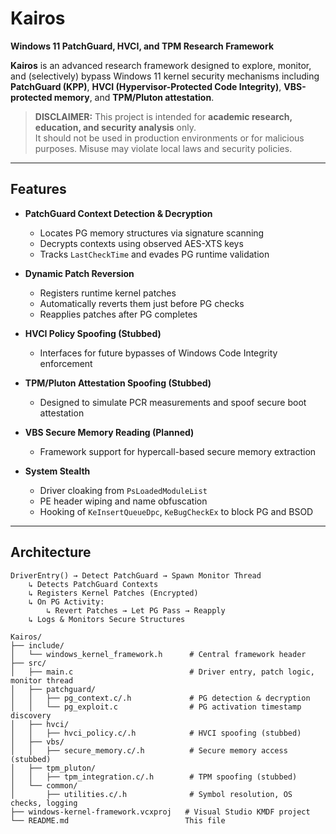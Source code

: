 # Kairos  
**Windows 11 PatchGuard, HVCI, and TPM Research Framework**

**Kairos** is an advanced research framework designed to explore, monitor, and (selectively) bypass Windows 11 kernel security mechanisms including **PatchGuard (KPP)**, **HVCI (Hypervisor-Protected Code Integrity)**, **VBS-protected memory**, and **TPM/Pluton attestation**.

> **DISCLAIMER:** This project is intended for **academic research, education, and security analysis** only.  
> It should not be used in production environments or for malicious purposes. Misuse may violate local laws and security policies.

---

## Features

- **PatchGuard Context Detection & Decryption**
  - Locates PG memory structures via signature scanning
  - Decrypts contexts using observed AES-XTS keys
  - Tracks `LastCheckTime` and evades PG runtime validation

- **Dynamic Patch Reversion**
  - Registers runtime kernel patches
  - Automatically reverts them just before PG checks
  - Reapplies patches after PG completes

- **HVCI Policy Spoofing (Stubbed)**
  - Interfaces for future bypasses of Windows Code Integrity enforcement

- **TPM/Pluton Attestation Spoofing (Stubbed)**
  - Designed to simulate PCR measurements and spoof secure boot attestation

- **VBS Secure Memory Reading (Planned)**
  - Framework support for hypercall-based secure memory extraction

- **System Stealth**
  - Driver cloaking from `PsLoadedModuleList`
  - PE header wiping and name obfuscation
  - Hooking of `KeInsertQueueDpc`, `KeBugCheckEx` to block PG and BSOD

---

## Architecture

```text
DriverEntry() → Detect PatchGuard → Spawn Monitor Thread
    ↳ Detects PatchGuard Contexts
    ↳ Registers Kernel Patches (Encrypted)
    ↳ On PG Activity:
        ↳ Revert Patches → Let PG Pass → Reapply
    ↳ Logs & Monitors Secure Structures

Kairos/
├── include/
│   └── windows_kernel_framework.h      # Central framework header
├── src/
│   ├── main.c                          # Driver entry, patch logic, monitor thread
│   ├── patchguard/
│   │   ├── pg_context.c/.h             # PG detection & decryption
│   │   └── pg_exploit.c                # PG activation timestamp discovery
│   ├── hvci/
│   │   ├── hvci_policy.c/.h            # HVCI spoofing (stubbed)
│   ├── vbs/
│   │   ├── secure_memory.c/.h          # Secure memory access (stubbed)
│   ├── tpm_pluton/
│   │   ├── tpm_integration.c/.h        # TPM spoofing (stubbed)
│   └── common/
│       ├── utilities.c/.h              # Symbol resolution, OS checks, logging
├── windows-kernel-framework.vcxproj   # Visual Studio KMDF project
└── README.md                          This file
